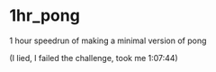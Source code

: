 # 1hr_pong
1 hour speedrun of making a minimal version of pong

(I lied, I failed the challenge, took me 1:07:44) 

